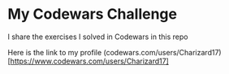 # My Codewars Challenge

I share the exercises I solved in Codewars in this repo

Here is the link to my profile (codewars.com/users/Charizard17)[https://www.codewars.com/users/Charizard17]